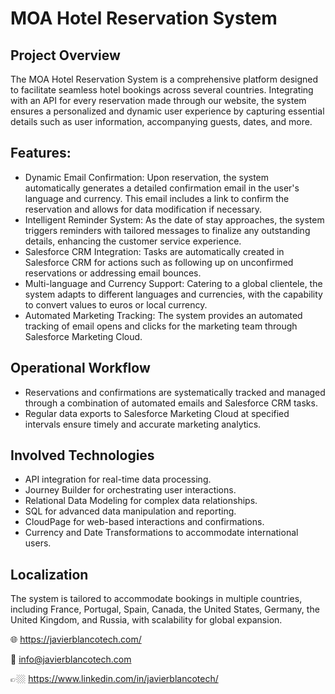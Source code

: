 # MOA Hotel Reservation System

## Project Overview

The MOA Hotel Reservation System is a comprehensive platform designed to facilitate seamless hotel bookings across several countries. Integrating with an API for every reservation made through our website, the system ensures a personalized and dynamic user experience by capturing essential details such as user information, accompanying guests, dates, and more.

## Features:

- Dynamic Email Confirmation: Upon reservation, the system automatically generates a detailed confirmation email in the user's language and currency. This email includes a link to confirm the reservation and allows for data modification if necessary.
- Intelligent Reminder System: As the date of stay approaches, the system triggers reminders with tailored messages to finalize any outstanding details, enhancing the customer service experience.
- Salesforce CRM Integration: Tasks are automatically created in Salesforce CRM for actions such as following up on unconfirmed reservations or addressing email bounces.
- Multi-language and Currency Support: Catering to a global clientele, the system adapts to different languages and currencies, with the capability to convert values to euros or local currency.
- Automated Marketing Tracking: The system provides an automated tracking of email opens and clicks for the marketing team through Salesforce Marketing Cloud.

## Operational Workflow
- Reservations and confirmations are systematically tracked and managed through a combination of automated emails and Salesforce CRM tasks.
- Regular data exports to Salesforce Marketing Cloud at specified intervals ensure timely and accurate marketing analytics.

## Involved Technologies
- API integration for real-time data processing.
- Journey Builder for orchestrating user interactions.
- Relational Data Modeling for complex data relationships.
- SQL for advanced data manipulation and reporting.
- CloudPage for web-based interactions and confirmations.
- Currency and Date Transformations to accommodate international users.

## Localization
The system is tailored to accommodate bookings in multiple countries, including France, Portugal, Spain, Canada, the United States, Germany, the United Kingdom, and Russia, with scalability for global expansion.


🌐 https://javierblancotech.com/

📧 info@javierblancotech.com

👉🏼 https://www.linkedin.com/in/javierblancotech/
